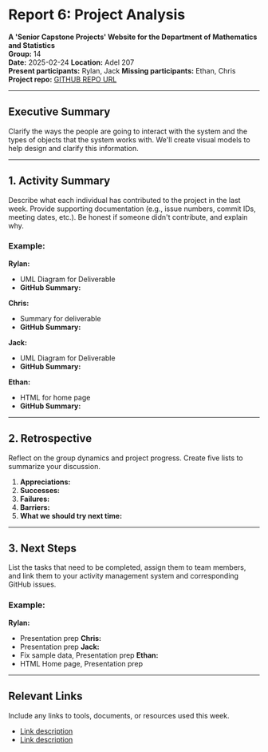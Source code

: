 # Report 6: Project Analysis

**A 'Senior Capstone Projects' Website for the Department of Mathematics and Statistics**  
**Group:** 14  
**Date:** 2025-02-24 
**Location:** Adel 207  
**Present participants:** Rylan, Jack 
**Missing participants:** Ethan, Chris 
**Project repo:** [GITHUB REPO URL](https://github.com/Naalu/ds-senior-capstone-projects-website)  

---

## Executive Summary
Clarify the ways the people are going to interact with the system and the types of objects that the system works with. We'll create visual models to help design and clarify this information.

---

## 1. Activity Summary
Describe what each individual has contributed to the project in the last week. Provide supporting documentation (e.g., issue numbers, commit IDs, meeting dates, etc.). Be honest if someone didn't contribute, and explain why.

### Example:
**Rylan:**
- UML Diagram for Deliverable
- **GitHub Summary:** 

**Chris:**
- Summary for deliverable
- **GitHub Summary:** 

**Jack:**
- UML Diagram for Deliverable
- **GitHub Summary:** 

**Ethan:**
- HTML for home page
- **GitHub Summary:** 
---

## 2. Retrospective
Reflect on the group dynamics and project progress. Create five lists to summarize your discussion.

1. **Appreciations:** 
2. **Successes:** 
3. **Failures:** 
4. **Barriers:** 
5. **What we should try next time:** 

---

## 3. Next Steps
List the tasks that need to be completed, assign them to team members, and link them to your activity management system and corresponding GitHub issues.

### Example:
**Rylan:** 
- Presentation prep
**Chris:**
- Presentation prep
**Jack:**
- Fix sample data, Presentation prep
**Ethan:**
- HTML Home page, Presentation prep
---

## Relevant Links
Include any links to tools, documents, or resources used this week.
- [Link description](URL)
- [Link description](URL)

